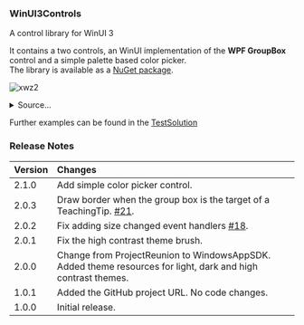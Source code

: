 ### WinUI3Controls

A control library for WinUI 3

It contains a two controls, an WinUI implementation of the **WPF GroupBox** control and a simple palette based color picker.\
The library is available as a [NuGet package](https://www.nuget.org/packages/AssyntSoftware.WinUI3Controls/).


![xwz2](https://github.com/DHancock/WinUI3Controls/assets/28826959/7122c0d9-9776-436a-bc77-f0b41ae679c4)

<details>

<summary>Source...</summary>

```xaml

<Page
    x:Class="TestSolution.ExamplePage"
    xmlns="http://schemas.microsoft.com/winfx/2006/xaml/presentation"
    xmlns:x="http://schemas.microsoft.com/winfx/2006/xaml"
    xmlns:d="http://schemas.microsoft.com/expression/blend/2008"
    xmlns:mc="http://schemas.openxmlformats.org/markup-compatibility/2006"
    xmlns:w3c="using:AssyntSoftware.WinUI3Controls"
    mc:Ignorable="d"
    Background="{ThemeResource ApplicationPageBackgroundThemeBrush}">

    <Grid Grid.ColumnDefinitions="200" RowDefinitions="Auto,Auto" RowSpacing="40" Margin="60">

        <w3c:GroupBox Heading="Options" CornerRadius="6" HeadingMargin="12">
            <Grid ColumnDefinitions="*,*,*" >
                <Button Grid.Column="0" Content="A" Margin="10"/>
                <Button Grid.Column="1" Content="B" Margin="10"/>
                <Button Grid.Column="2" Content="C" Margin="10"/>
            </Grid>
        </w3c:GroupBox>

        <w3c:SimpleColorPicker Grid.Row="1" IsMiniPalette="True" Color="{x:Bind ChosenColor, Mode=TwoWay}"/>

    </Grid>
</Page>

```

</details>


Further examples can be found in the [TestSolution](TestSolution)

### Release Notes

|Version|Changes|
|-------|:------|
|2.1.0|Add simple color picker control.|
|2.0.3|Draw border when the group box is the target of a TeachingTip. [#21](https://github.com/DHancock/WinUI3Controls/pull/21).|
|2.0.2|Fix adding size changed event handlers [#18](https://github.com/DHancock/WinUI3Controls/pull/18).|
|2.0.1|Fix the high contrast theme brush.| 
|2.0.0|Change from ProjectReunion to WindowsAppSDK.<br>Added theme resources for light, dark and high contrast themes.|
|1.0.1|Added the GitHub project URL. No code changes.|
|1.0.0|Initial release.|
